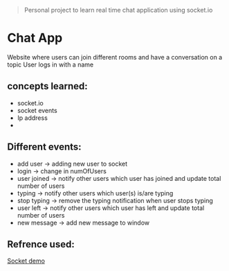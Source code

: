 > Personal project to learn real time chat application using socket.io

# Chat App

Website where users can join different rooms and have a conversation on a topic
User logs in with a name

## concepts learned:

- socket.io
- socket events
- Ip address
-

## Different events:

- add user -> adding new user to socket
- login -> change in numOfUsers
- user joined -> notify other users which user has joined and update total number of users
- typing -> notify other users which user(s) is/are typing
- stop typing -> remove the typing notification when user stops typing
- user left -> notify other users which user has left and update total number of users
- new message -> add new message to window

## Refrence used:

[ Socket demo ](https://socket.io/demos/chat/)
